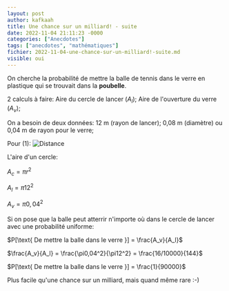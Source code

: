 ```yaml
---
layout: post
author: kafkaah
title: Une chance sur un milliard! - suite
date: 2022-11-04 21:11:23 -0000
categories: ["Anecdotes"]
tags: ["anecdotes", "mathématiques"]
fichier: 2022-11-04-une-chance-sur-un-milliard!-suite.md
visible: oui
---
```


On cherche la probabilité de mettre la balle de tennis dans le verre en plastique qui se trouvait dans la **poubelle**.

2 calculs à faire:
Aire du cercle de lancer ($A_l$);
Aire de l'ouverture du verre ($A_v$);


On a besoin de deux données:
12 m (rayon de lancer);
0,08 m (diamètre) ou 0,04 m de rayon pour le verre;

Pour (1):
![Distance](https://erabliere.github.io/web/images/distance.png)

L'aire d'un cercle:

$A_c = \pi r^2$

$A_l = \pi 12^2$

$A_v = \pi 0,04^2$

Si on pose que la balle peut atterrir n'importe où dans le cercle de lancer avec une probabilité uniforme:

$P[\text{ De mettre la balle dans le verre }] = \frac{A_v}{A_l}$

$\frac{A_v}{A_l} = \frac{\pi0,04^2}{\pi12^2} = \frac{16/10000}{144}$

$P[\text{ De mettre la balle dans le verre }] = \frac{1}{90000}$

Plus facile qu'une chance sur un milliard, mais quand même rare :-)